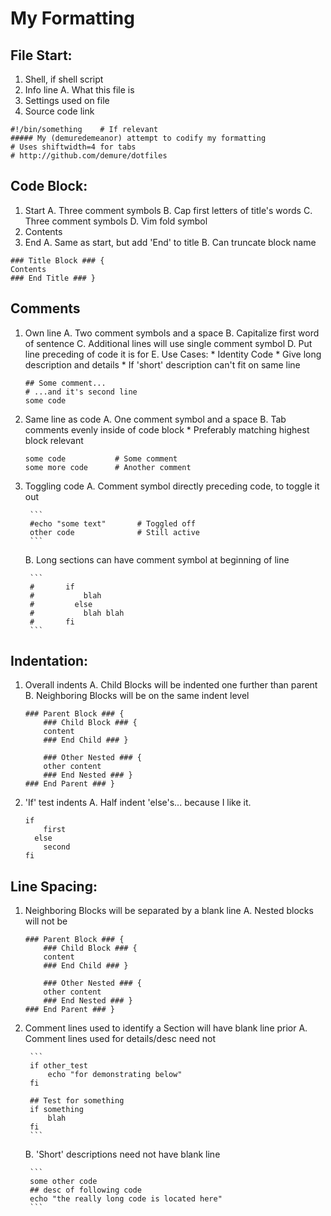 <!--
##### My (demuredemeanor) attempt to codify my formatting
# Uses shiftwidth=4 for tabs
# http://github.com/demure/dotfiles
-->
My Formatting
===

File Start:
---
1. Shell, if shell script
2. Info line
	A. What this file is
3. Settings used on file
4. Source code link

```
#!/bin/something	# If relevant
##### My (demuredemeanor) attempt to codify my formatting
# Uses shiftwidth=4 for tabs
# http://github.com/demure/dotfiles
```


Code Block:
---
1. Start
	A. Three comment symbols
	B. Cap first letters of title's words
	C. Three comment symbols
	D. Vim fold symbol
2. Contents
3. End
	A. Same as start, but add 'End' to title
	B. Can truncate block name
	
```
### Title Block ### {
Contents
### End Title ### }
```


Comments
---
1. Own line
	A. Two comment symbols and a space
	B. Capitalize first word of sentence
	C. Additional lines will use single comment symbol
	D. Put line preceding of code it is for
	E. Use Cases:
		* Identity Code
		* Give long description and details
		* If 'short' description can't fit on same line

	```
	## Some comment...
	# ...and it's second line
	some code
	```

2. Same line as code
	A. One comment symbol and a space
	B. Tab comments evenly inside of code block
		* Preferably matching highest block relevant

	
	```
	some code			# Some comment
	some more code		# Another comment
	```

3. Toggling code
	A. Comment symbol directly preceding code, to toggle it out
	
		```
		#echo "some text"		# Toggled off
		other code				# Still active
		```
		
	B. Long sections can have comment symbol at beginning of line

		```
		#		if
		#			blah
		#		  else
		#			blah blah
		#		fi
		```


Indentation:
---
1. Overall indents
	A. Child Blocks will be indented one further than parent
	B. Neighboring Blocks will be on the same indent level

	```
	### Parent Block ### {
		### Child Block ### {
		content
		### End Child ### }

		### Other Nested ### {
		other content
		### End Nested ### }
	### End Parent ### }
	```

2. 'If' test indents
	A. Half indent 'else's... because I like it.

	```
	if
		first
	  else
		second
	fi
	```


Line Spacing:
---
1. Neighboring Blocks will be separated by a blank line
	A. Nested blocks will not be

	```		
	### Parent Block ### {
		### Child Block ### {
		content
		### End Child ### }

		### Other Nested ### {
		other content
		### End Nested ### }
	### End Parent ### }
	```

2. Comment lines used to identify a Section will have blank line prior
	A. Comment lines used for details/desc need not
	
		```
		if other_test
			echo "for demonstrating below"
		fi
	
		## Test for something
		if something
			blah
		fi
		```
		
	B. 'Short' descriptions need not have blank line
	
		```
		some other code
		## desc of following code
		echo "the really long code is located here"
		```

